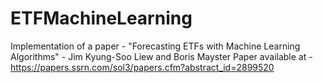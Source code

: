 # ETFMachineLearning
Implementation of a paper - "Forecasting ETFs with Machine Learning Algorithms" - Jim Kyung-Soo Liew and Boris Mayster
Paper available at - https://papers.ssrn.com/sol3/papers.cfm?abstract_id=2899520
